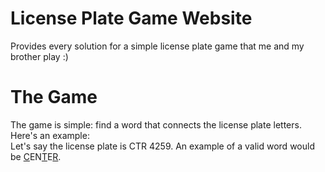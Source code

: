 # License Plate Game Website
Provides every solution for a simple license plate game that me and my brother play :)

# The Game
The game is simple: find a word that connects the license plate letters. Here's an example:\
Let's say the license plate is CTR 4259. An example of a valid word would be <ins>C</ins>EN<ins>T</ins>E<ins>R</ins>.
